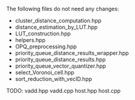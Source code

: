 The following files do not need any changes:
* cluster_distance_computation.hpp
* distance_estimation_by_LUT.hpp
* LUT_construction.hpp
* helpers.hpp
* OPQ_preprocessing.hpp
* priority_queue_distance_results_wrapper.hpp
* priority_queue_distance_results.hpp
* priority_queue_vector_quantizer.hpp
* select_Voronoi_cell.hpp 
* sort_reduction_with_vecID.hpp

TODO: vadd.hpp vadd.cpp host.hpp host.cpp